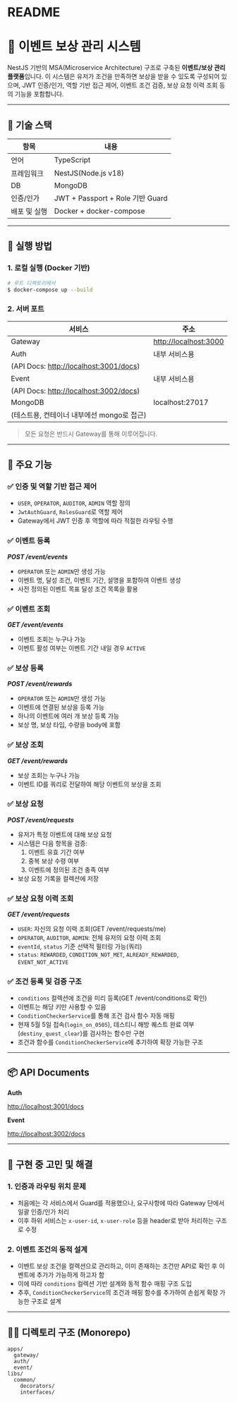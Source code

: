 # README

# 🎯 이벤트 보상 관리 시스템

NestJS 기반의 MSA(Microservice Architecture) 구조로 구축된 **이벤트/보상 관리 플랫폼**입니다. 이 시스템은 유저가 조건을 만족하면 보상을 받을 수 있도록 구성되어 있으며, JWT 인증/인가, 역할 기반 접근 제어, 이벤트 조건 검증, 보상 요청 이력 조회 등의 기능을 포함합니다.

---

## 🧱 기술 스택

| 항목         | 내용                             |
| ------------ | -------------------------------- |
| 언어         | TypeScript                       |
| 프레임워크   | NestJS(Node.js v18)              |
| DB           | MongoDB                          |
| 인증/인가    | JWT + Passport + Role 기반 Guard |
| 배포 및 실행 | Docker + docker-compose          |

---

## 🚀 실행 방법

### 1. 로컬 실행 (Docker 기반)

```bash
# 루트 디렉토리에서
$ docker-compose up --build
```

### 2. 서버 포트

| 서비스                                                               | 주소                                            |
| -------------------------------------------------------------------- | ----------------------------------------------- |
| Gateway                                                              | [http://localhost:3000](http://localhost:3000/) |
| Auth                                                                 | 내부 서비스용                                   |
| (API Docs: [http://localhost:3001/docs](http://localhost:3001/docs)) |                                                 |
| Event                                                                | 내부 서비스용                                   |
| (API Docs: [http://localhost:3002/docs](http://localhost:3002/docs)) |                                                 |
| MongoDB                                                              | localhost:27017                                 |
| (테스트용, 컨테이너 내부에선 mongo로 접근)                           |                                                 |

> 모든 요청은 반드시 Gateway를 통해 이루어집니다.

---

## 🧩 주요 기능

### ✅ 인증 및 역할 기반 접근 제어

- `USER`, `OPERATOR`, `AUDITOR`, `ADMIN` 역할 정의
- `JwtAuthGuard`, `RolesGuard`로 역할 제어
- Gateway에서 JWT 인증 후 역할에 따라 적절한 라우팅 수행

### ✅ 이벤트 등록

**_POST /event/events_**

- `OPERATOR` 또는 `ADMIN`만 생성 가능
- 이벤트 명, 달성 조건, 이벤트 기간, 설명을 포함하여 이벤트 생성
- 사전 정의된 이벤트 목표 달성 조건 목록을 활용

### ✅ 이벤트 조회

**_GET /event/events_**

- 이벤트 조회는 누구나 가능
- 이벤트 활성 여부는 이벤트 기간 내일 경우 `ACTIVE`

### ✅ 보상 등록

**_POST /event/rewards_**

- `OPERATOR` 또는 `ADMIN`만 생성 가능
- 이벤트에 연결된 보상을 등록 가능
- 하나의 이벤트에 여러 개 보상 등록 가능
- 보상 명, 보상 타입, 수량을 body에 포함

### ✅ 보상 조회

**_GET /event/rewards_**

- 보상 조회는 누구나 가능
- 이벤트 ID를 쿼리로 전달하여 해당 이벤트의 보상을 조회

### ✅ 보상 요청

**_POST /event/requests_**

- 유저가 특정 이벤트에 대해 보상 요청
- 시스템은 다음 항목을 검증:
  1. 이벤트 유효 기간 여부
  2. 중복 보상 수령 여부
  3. 이벤트에 정의된 조건 충족 여부
- 보상 요청 기록을 컬렉션에 저장

### ✅ 보상 요청 이력 조회

**_GET /event/requests_**

- `USER`: 자신의 요청 이력 조회(GET /event/requests/me)
- `OPERATOR`, `AUDITOR`, `ADMIN`: 전체 유저의 요청 이력 조회
- `eventId`, `status` 기준 선택적 필터링 가능(쿼리)
- `status`: `REWARDED`, `CONDITION_NOT_MET`, `ALREADY_REWARDED`, `EVENT_NOT_ACTIVE`

### ✅ 조건 등록 및 검증 구조

- `conditions` 컬렉션에 조건을 미리 등록(GET /event/conditions로 확인)
- 이벤트는 해당 키만 사용할 수 있음
- `ConditionCheckerService`를 통해 조건 검사 함수 자동 매핑
- 현재 5월 5일 접속(`login_on_0505`), 데스티니 해방 퀘스트 완료 여부(`destiny_quest_clear`)를 검사하는 함수만 구현
- 조건과 함수를 `ConditionCheckerService`에 추가하여 확장 가능한 구조

---

## 📦 API Documents

<aside>

**Auth**

[http://localhost:3001/docs](http://localhost:3001/docs)

</aside>

<aside>

**Event**

[http://localhost:3002/docs](http://localhost:3002/docs)

</aside>

---

## 💬 구현 중 고민 및 해결

### 1. 인증과 라우팅 위치 문제

- 처음에는 각 서비스에서 Guard를 적용했으나, 요구사항에 따라 Gateway 단에서 일괄 인증/인가 처리
- 이후 하위 서비스는 `x-user-id`, `x-user-role` 등을 header로 받아 처리하는 구조로 수정

### 2. 이벤트 조건의 동적 설계

- 이벤트 보상 조건을 컬렉션으로 관리하고, 이미 존재하는 조건만 API로 확인 후 이벤트에 추가가 가능하게 하고자 함
- 이에 따라 `conditions` 컬렉션 기반 설계와 동적 함수 매핑 구조 도입
- 추후, `ConditionCheckerService`의 조건과 매핑 함수를 추가하여 손쉽게 확장 가능한 구조로 설계

---

## 🧑‍💻 디렉토리 구조 (Monorepo)

```
apps/
  gateway/
  auth/
  event/
libs/
  common/
    decorators/
    interfaces/
```
